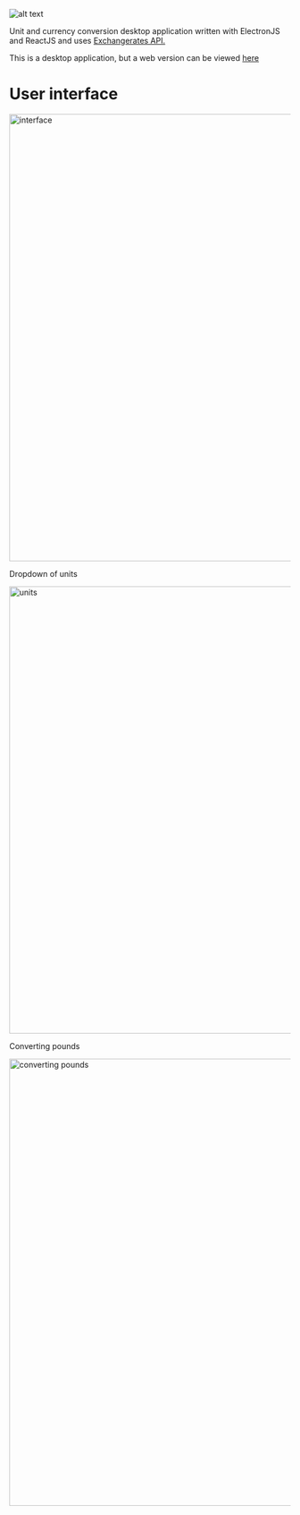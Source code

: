 ![alt text](https://i.imgur.com/EY8Ydcu.png)

<p>Unit and currency conversion desktop application written with ElectronJS and ReactJS and uses <a href="https://exchangeratesapi.io/">Exchangerates API.</a></p>
<p>This is a desktop application, but a web version can be viewed <a href="https://main--famous-smakager-e6e253.netlify.app/">here</a></p>

# User interface
<img src="https://imgur.com/hBfYMVX.png" alt="interface" width="800"/>

<p> Dropdown of units </p>

<img src="https://imgur.com/tdzSyRS.png" alt="units" width="800"/>

<p> Converting pounds </p>

<img src="https://imgur.com/rTGJpgl.png" alt="converting pounds" width="800"/>
